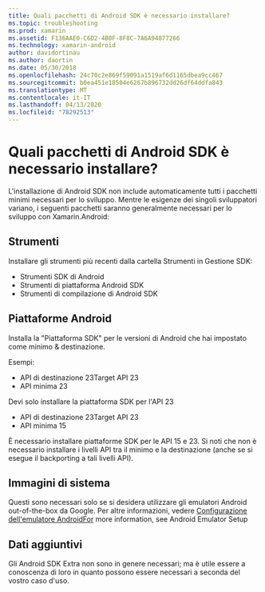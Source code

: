 ```yaml
---
title: Quali pacchetti di Android SDK è necessario installare?
ms.topic: troubleshooting
ms.prod: xamarin
ms.assetid: F136AAE0-C6D2-4B0F-8F8C-7A6A94877266
ms.technology: xamarin-android
author: davidortinau
ms.author: daortin
ms.date: 05/30/2018
ms.openlocfilehash: 24c70c2e869f59091a1519af6d1165dbea9cc467
ms.sourcegitcommit: b0ea451e18504e6267b896732dd26df64ddfa843
ms.translationtype: MT
ms.contentlocale: it-IT
ms.lasthandoff: 04/13/2020
ms.locfileid: "78292513"
---
```

# <a name="which-android-sdk-packages-should-i-install"></a>Quali pacchetti di Android SDK è necessario installare?

L'installazione di Android SDK non include automaticamente tutti i pacchetti minimi necessari per lo sviluppo. Mentre le esigenze dei singoli sviluppatori variano, i seguenti pacchetti saranno generalmente necessari per lo sviluppo con Xamarin.Android:

## <a name="tools"></a>Strumenti

Installare gli strumenti più recenti dalla cartella Strumenti in Gestione SDK:

- Strumenti SDK di Android
- Strumenti di piattaforma Android SDK
- Strumenti di compilazione di Android SDK

## <a name="android-platforms"></a>Piattaforme Android

Installa la "Piattaforma SDK" per le versioni di Android che hai impostato come minimo & destinazione.

Esempi:

- API di destinazione 23Target API 23
- API minima 23

Devi solo installare la piattaforma SDK per l'API 23

- API di destinazione 23Target API 23
- API minima 15

È necessario installare piattaforme SDK per le API 15 e 23. Si noti che non è necessario installare i livelli API tra il minimo e la destinazione (anche se si esegue il backporting a tali livelli API).

## <a name="system-images"></a>Immagini di sistema

Questi sono necessari solo se si desidera utilizzare gli emulatori Android out-of-the-box da Google. Per altre informazioni, vedere [Configurazione dell'emulatore AndroidFor](~/android/get-started/installation/android-emulator/index.md) more information, see Android Emulator Setup

## <a name="extras"></a>Dati aggiuntivi
Gli Android SDK Extra non sono in genere necessari; ma è utile essere a conoscenza di loro in quanto possono essere necessari a seconda del vostro caso d'uso.
